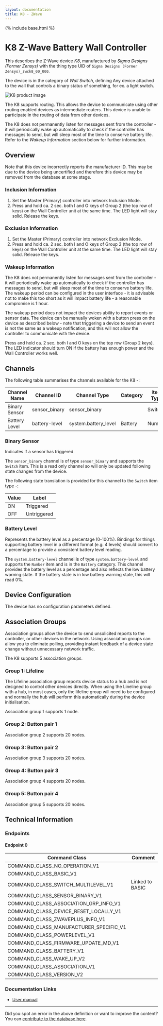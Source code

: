 ```yaml
---
layout: documentation
title: K8 - ZWave
---
```


{% include base.html %}

# K8 Z-Wave Battery Wall Controller
This describes the Z-Wave device *K8*, manufactured by *Sigma Designs (Former Zensys)* with the thing type UID of ```Sigma Designs (Former Zensys)_zwck8_00_000```.

The device is in the category of *Wall Switch*, defining Any device attached to the wall that controls a binary status of something, for ex. a light switch.

![K8 product image](https://opensmarthouse.org/assets/zwave/attachments/431/zwc-k8.jpg)


The K8 supports routing. This allows the device to communicate using other routing enabled devices as intermediate routers.  This device is unable to participate in the routing of data from other devices.

The K8 does not permanently listen for messages sent from the controller - it will periodically wake up automatically to check if the controller has messages to send, but will sleep most of the time to conserve battery life. Refer to the *Wakeup Information* section below for further information.

## Overview

Note that this device incorrectly reports the manufacturer ID. This may be due to the device being uncertified and therefore this device may be removed from the database at some stage.

### Inclusion Information

  1. Set the Master (Primary) controller into network Inclusion Mode.
  2. Press and hold ca. 2 sec. both I and O keys of Group 2 (the top row of keys) on the Wall Controller unit at the same time. The LED light will stay solid. Release the keys.

### Exclusion Information

  1. Set the Master (Primary) controller into network Exclusion Mode.
  2. Press and hold ca. 2 sec. both I and O keys of Group 2 (the top row of keys) on the Wall Controller unit at the same time. The LED light will stay solid. Release the keys.

### Wakeup Information

The K8 does not permanently listen for messages sent from the controller - it will periodically wake up automatically to check if the controller has messages to send, but will sleep most of the time to conserve battery life. The wakeup period can be configured in the user interface - it is advisable not to make this too short as it will impact battery life - a reasonable compromise is 1 hour.

The wakeup period does not impact the devices ability to report events or sensor data. The device can be manually woken with a button press on the device as described below - note that triggering a device to send an event is not the same as a wakeup notification, and this will not allow the controller to communicate with the device.


Press and hold ca. 2 sec. both I and O keys on the top row (Group 2 keys). The LED indicator should turn ON if the battery has enough power and the Wall Controller works well.

## Channels

The following table summarises the channels available for the K8 -:

| Channel Name | Channel ID | Channel Type | Category | Item Type |
|--------------|------------|--------------|----------|-----------|
| Binary Sensor | sensor_binary | sensor_binary |  | Switch | 
| Battery Level | battery-level | system.battery_level | Battery | Number |

### Binary Sensor
Indicates if a sensor has triggered.

The ```sensor_binary``` channel is of type ```sensor_binary``` and supports the ```Switch``` item. This is a read only channel so will only be updated following state changes from the device.

The following state translation is provided for this channel to the ```Switch``` item type -:

| Value | Label     |
|-------|-----------|
| ON | Triggered |
| OFF | Untriggered |

### Battery Level
Represents the battery level as a percentage (0-100%). Bindings for things supporting battery level in a different format (e.g. 4 levels) should convert to a percentage to provide a consistent battery level reading.

The ```system.battery-level``` channel is of type ```system.battery-level``` and supports the ```Number``` item and is in the ```Battery``` category.
This channel provides the battery level as a percentage and also reflects the low battery warning state. If the battery state is in low battery warning state, this will read 0%.


## Device Configuration

The device has no configuration parameters defined.

## Association Groups

Association groups allow the device to send unsolicited reports to the controller, or other devices in the network. Using association groups can allow you to eliminate polling, providing instant feedback of a device state change without unnecessary network traffic.

The K8 supports 5 association groups.

### Group 1: Lifeline

The Lifeline association group reports device status to a hub and is not designed to control other devices directly. When using the Lineline group with a hub, in most cases, only the lifeline group will need to be configured and normally the hub will perform this automatically during the device initialisation.

Association group 1 supports 1 node.

### Group 2: Button pair 1


Association group 2 supports 20 nodes.

### Group 3: Button pair 2


Association group 3 supports 20 nodes.

### Group 4: Button pair 3


Association group 4 supports 20 nodes.

### Group 5: Button pair 4


Association group 5 supports 20 nodes.

## Technical Information

### Endpoints

#### Endpoint 0

| Command Class | Comment |
|---------------|---------|
| COMMAND_CLASS_NO_OPERATION_V1| |
| COMMAND_CLASS_BASIC_V1| |
| COMMAND_CLASS_SWITCH_MULTILEVEL_V1| Linked to BASIC|
| COMMAND_CLASS_SENSOR_BINARY_V1| |
| COMMAND_CLASS_ASSOCIATION_GRP_INFO_V1| |
| COMMAND_CLASS_DEVICE_RESET_LOCALLY_V1| |
| COMMAND_CLASS_ZWAVEPLUS_INFO_V1| |
| COMMAND_CLASS_MANUFACTURER_SPECIFIC_V1| |
| COMMAND_CLASS_POWERLEVEL_V1| |
| COMMAND_CLASS_FIRMWARE_UPDATE_MD_V1| |
| COMMAND_CLASS_BATTERY_V1| |
| COMMAND_CLASS_WAKE_UP_V2| |
| COMMAND_CLASS_ASSOCIATION_V1| |
| COMMAND_CLASS_VERSION_V2| |

### Documentation Links

* [User manual](https://www.opensmarthouse.org/zwavedatabase/431/ZWC-K8.pdf)

---

Did you spot an error in the above definition or want to improve the content?
You can [contribute to the database here](https://www.opensmarthouse.org/zwavedatabase/431).
